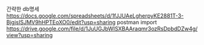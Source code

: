 간략한 db명세   https://docs.google.com/spreadsheets/d/1fJJUAeLgherpyKE2881T-3-BjgjsISJMV9hHPTEoXO0/edit?usp=sharing 
postman import https://drive.google.com/file/d/1JuUGJbWISXBAAraqmr3ozRsDpbdDZw4g/view?usp=sharing
